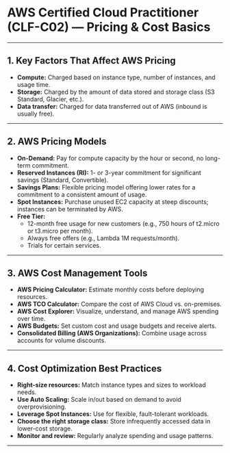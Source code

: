 # AWS Certified Cloud Practitioner (CLF-C02) — Pricing & Cost Basics

---

## 1. Key Factors That Affect AWS Pricing
- **Compute:** Charged based on instance type, number of instances, and usage time.
- **Storage:** Charged by the amount of data stored and storage class (S3 Standard, Glacier, etc.).
- **Data transfer:** Charged for data transferred out of AWS (inbound is usually free).

---

## 2. AWS Pricing Models
- **On-Demand:** Pay for compute capacity by the hour or second, no long-term commitment.
- **Reserved Instances (RI):** 1- or 3-year commitment for significant savings (Standard, Convertible).
- **Savings Plans:** Flexible pricing model offering lower rates for a commitment to a consistent amount of usage.
- **Spot Instances:** Purchase unused EC2 capacity at steep discounts; instances can be terminated by AWS.
- **Free Tier:**  
  - 12-month free usage for new customers (e.g., 750 hours of t2.micro or t3.micro per month).  
  - Always free offers (e.g., Lambda 1M requests/month).  
  - Trials for certain services.

---

## 3. AWS Cost Management Tools
- **AWS Pricing Calculator:** Estimate monthly costs before deploying resources.
- **AWS TCO Calculator:** Compare the cost of AWS Cloud vs. on-premises.
- **AWS Cost Explorer:** Visualize, understand, and manage AWS spending over time.
- **AWS Budgets:** Set custom cost and usage budgets and receive alerts.
- **Consolidated Billing (AWS Organizations):** Combine usage across accounts for volume discounts.

---

## 4. Cost Optimization Best Practices
- **Right-size resources:** Match instance types and sizes to workload needs.
- **Use Auto Scaling:** Scale in/out based on demand to avoid overprovisioning.
- **Leverage Spot Instances:** Use for flexible, fault-tolerant workloads.
- **Choose the right storage class:** Store infrequently accessed data in lower-cost storage.
- **Monitor and review:** Regularly analyze spending and usage patterns.

---